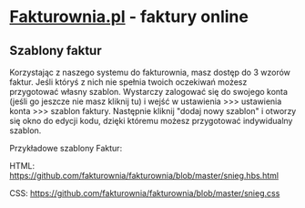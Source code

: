 [Fakturownia.pl](http://fakturownia.pl/) - faktury online
===========

Szablony faktur
---------------

Korzystając z naszego systemu do fakturownia, masz dostęp do 3 wzorów faktur. Jeśli któryś z nich nie spełnia twoich oczekiwań możesz przygotować własny szablon. Wystarczy zalogować się do swojego konta (jeśli go jeszcze nie masz kliknij tu) i wejść w ustawienia >>> ustawienia konta >>> szablon faktury. Następnie kliknij "dodaj nowy szablon" i otworzy się okno do edycji kodu, dzięki któremu możesz przygotować indywidualny szablon.

Przykładowe szablony Faktur:

HTML: https://github.com/fakturownia/fakturownia/blob/master/snieg.hbs.html

CSS: https://github.com/fakturownia/fakturownia/blob/master/snieg.css
